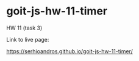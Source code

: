 # goit-js-hw-11-timer
HW 11 (task 3)

Link to live page:

https://serhioandros.github.io/goit-js-hw-11-timer/
